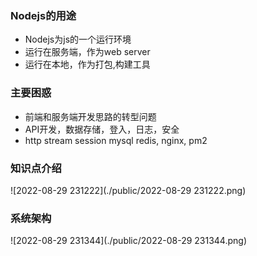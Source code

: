 ### Nodejs的用途
- Nodejs为js的一个运行环境
- 运行在服务端，作为web server
- 运行在本地，作为打包,构建工具

### 主要困惑
- 前端和服务端开发思路的转型问题
- API开发，数据存储，登入，日志，安全
- http stream session mysql redis, nginx, pm2

### 知识点介绍

![2022-08-29 231222](./public/2022-08-29 231222.png)

###  系统架构

![2022-08-29 231344](./public/2022-08-29 231344.png)